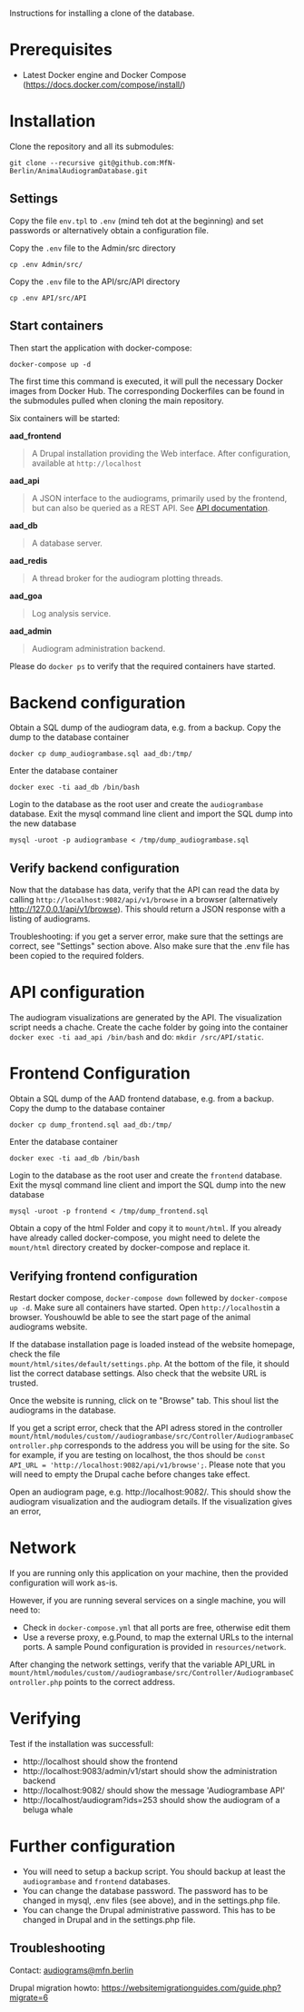 Instructions for installing a clone of the database.

# Prerequisites
* Latest Docker engine and Docker Compose (https://docs.docker.com/compose/install/)

# Installation
Clone the repository and all its submodules:

`git clone --recursive git@github.com:MfN-Berlin/AnimalAudiogramDatabase.git`

## Settings
Copy the file `env.tpl` to `.env` (mind teh dot at the beginning) and set passwords or alternatively obtain a configuration file.

Copy the `.env` file to the Admin/src directory

`cp .env Admin/src/`

Copy the `.env` file to the API/src/API directory

`cp .env API/src/API`

## Start containers
Then start the application with docker-compose:

`docker-compose up -d`

The first time this command is executed, it will pull the necessary Docker images from Docker Hub. The corresponding Dockerfiles can be found in the submodules pulled when cloning the main repository.

Six containers will be started:

**aad_frontend**

> A Drupal installation providing the Web interface. After configuration, available at `http://localhost`

**aad_api**

> A JSON interface to the audiograms, primarily used by the frontend, but can also be queried as a REST API. See [API documentation](https://animalaudiograms.museumfuernaturkunde.berlin/apidoc).

**aad_db**

> A database server.

**aad_redis**

> A thread broker for the audiogram plotting threads.

**aad_goa**

> Log analysis service.

**aad_admin**

> Audiogram administration backend.

Please do `docker ps` to verify that the required containers have started.

# Backend configuration
Obtain a SQL dump of the audiogram data, e.g. from a backup. Copy the dump to the database container

`docker cp dump_audiogrambase.sql aad_db:/tmp/`

Enter the database container

`docker exec -ti aad_db /bin/bash`

Login to the database as the root user and create the `audiogrambase` database. Exit the mysql command line client and import the SQL dump into the new database

`mysql -uroot -p audiogrambase < /tmp/dump_audiogrambase.sql`

## Verify backend configuration
Now that the database has data, verify that the API can read the data by calling `http://localhost:9082/api/v1/browse` in a browser (alternatively http://127.0.0.1/api/v1/browse). This should return a JSON response with a listing of audiograms.

Troubleshooting: if you get a server error, make sure that the settings are correct, see "Settings" section above. Also make sure that the .env file has been copied to the required folders.

# API configuration

The audiogram visualizations are generated by the API. The visualization script needs a chache. Create the cache folder by going into the container `docker exec -ti aad_api /bin/bash` and do: `mkdir /src/API/static`.

# Frontend Configuration
Obtain a SQL dump of the AAD frontend database, e.g. from a backup. Copy the dump to the database container

`docker cp dump_frontend.sql aad_db:/tmp/`

Enter the database container

`docker exec -ti aad_db /bin/bash`

Login to the database as the root user and create the `frontend` database. Exit the mysql command line client and import the SQL dump into the new database

`mysql -uroot -p frontend < /tmp/dump_frontend.sql`

Obtain a copy of the html Folder and copy it to `mount/html`. If you already have already called docker-compose, you might need to delete the `mount/html` directory created by docker-compose and replace it.

## Verifying frontend configuration
Restart docker compose, `docker-compose down` follewed by `docker-compose up -d`.
Make sure all containers have started. Open `http://localhost`in a browser. Youshouwld be able to see the start page of the animal audiograms website. 

If the database installation page is loaded instead of the website homepage, check the file  
`mount/html/sites/default/settings.php`. At the bottom of the file, it should list the correct database settings. Also check that the website URL is trusted.

Once the website is running, click on te "Browse" tab. This shoul list the audiograms in the database.

If you get a script error, check that the API adress stored in the controller `mount/html/modules/custom//audiogrambase/src/Controller/AudiogrambaseController.php` corresponds to the address you will be using for the site. So for example, if you are testing on localhost, the thos should be `const API_URL = 'http://localhost:9082/api/v1/browse';`. Please note that you will need to empty the Drupal cache before changes take effect.

Open an audiogram page, e.g. http://localhost:9082/. This should show the audiogram visualization and the audiogram details. If the visualization gives an error, 

# Network
If you are running only this application on your machine, then the provided configuration will work as-is.

However, if you are running several services on a single machine, you will need to:
* Check in `docker-compose.yml` that all ports are free, otherwise edit them
* Use a reverse proxy, e.g.Pound, to map the external URLs to the internal ports. A sample Pound configuration is provided in `resources/network`.

After changing the network settings, verify that the variable API_URL in  `mount/html/modules/custom//audiogrambase/src/Controller/AudiogrambaseController.php`
points to the correct address.

# Verifying
Test if the installation was successfull:
* http://localhost should show the frontend
* http://localhost:9083/admin/v1/start should show the administration backend
* http://localhost:9082/ should show the message 'Audiogrambase API'
* http://localhost/audiogram?ids=253 should show the audiogram of a beluga whale

# Further configuration
* You will need to setup a backup script. You should backup at least the `audiogrambase` and `frontend` databases.
* You can change the database password. The password has to be changed in mysql, .env files (see above), and in the settings.php file.
* You can change the Drupal administrative password. This has to be changed in Drupal and in the settings.php file.

## Troubleshooting

Contact: audiograms@mfn.berlin

Drupal migration howto:
https://websitemigrationguides.com/guide.php?migrate=6



